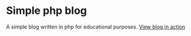 # Simple php blog


A simple blog written in php for educational purposes. [View blog in action](https://php-blog-demo.000webhostapp.com/)
